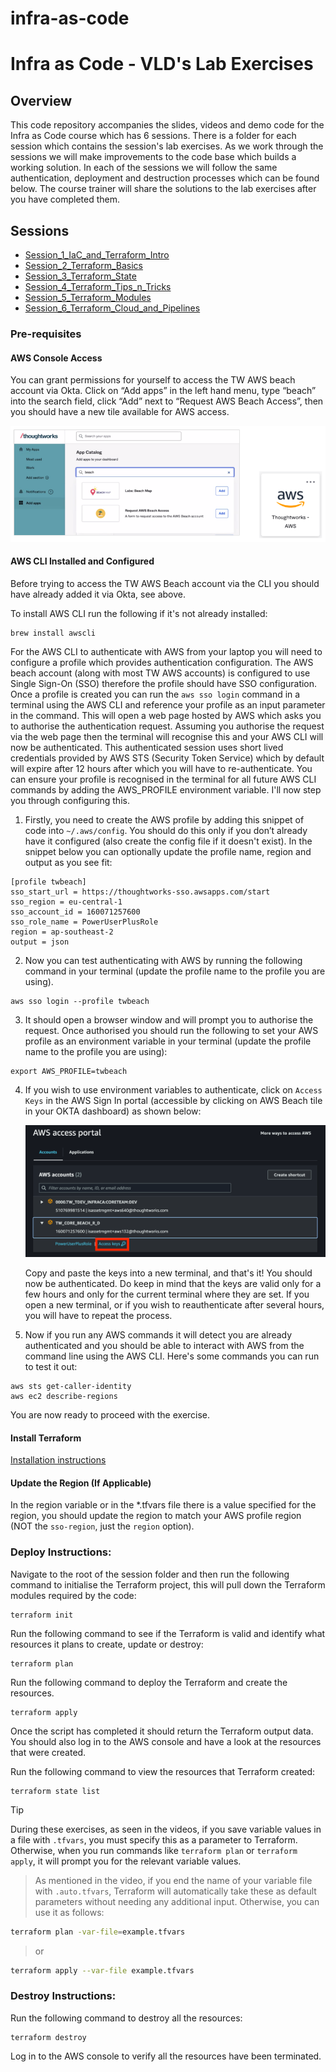 # infra-as-code
# Infra as Code - VLD's Lab Exercises

## Overview

This code repository accompanies the slides, videos and demo code for the Infra as Code course which has 6 sessions. There is a folder for each session which contains the session's lab exercises. As we work through the sessions we will make improvements to the code base which builds a working solution. In each of the sessions we will follow the same authentication, deployment and destruction processes which can be found below. The course trainer will share the solutions to the lab exercises after you have completed them.

## Sessions

- [Session_1_IaC_and_Terraform_Intro](./Session_1_IaC_and_Terraform_Intro/README.md)
- [Session_2_Terraform_Basics](./Session_2_Terraform_Basics/README.md)
- [Session_3_Terraform_State](./Session_3_Terraform_State/README.md)
- [Session_4_Terraform_Tips_n_Tricks](./Session_4_Terraform_Tips_n_Tricks/README.md)
- [Session_5_Terraform_Modules](./Session_5_Terraform_Modules/README.md)
- [Session_6_Terraform_Cloud_and_Pipelines](./Session_6_Terraform_Cloud_and_Pipelines/README.md)


### Pre-requisites

#### AWS Console Access

You can grant permissions for yourself to access the TW AWS beach account via Okta.  Click on “Add apps” in the left hand menu, type “beach” into the search field, click “Add” next to “Request AWS Beach Access”, then you should have a new tile available for AWS access.

![AWS access via Okta](./images/AWS_access.png)


#### AWS CLI Installed and Configured

Before trying to access the TW AWS Beach account via the CLI you should have already added it via Okta, see above.

To install AWS CLI run the following if it's not already installed:

```
brew install awscli
```

For the AWS CLI to authenticate with AWS from your laptop you will need to configure a profile which provides authentication configuration.  The AWS beach account (along with most TW AWS accounts) is configured to use Single Sign-On (SSO) therefore the profile should have SSO configuration.  Once a profile is created you can run the `aws sso login` command in a terminal using the AWS CLI and reference your profile as an input parameter in the command.  This will open a web page hosted by AWS which asks you to authorise the authentication request.  Assuming you authorise the request via the web page then the terminal will recognise this and your AWS CLI will now be authenticated.  This authenticated session uses short lived credentials provided by AWS STS (Security Token Service) which by default will expire after 12 hours after which you will have to re-authenticate.  You can ensure your profile is recognised in the terminal for all future AWS CLI commands by adding the AWS_PROFILE environment variable.  I'll now step you through configuring this.

1. Firstly, you need to create the AWS profile by adding this snippet of code into `~/.aws/config`.  You should do this only if you don’t already have it configured (also create the config file if it doesn't exist).  In the snippet below you can optionally update the profile name, region and output as you see fit:

```
[profile twbeach]
sso_start_url = https://thoughtworks-sso.awsapps.com/start
sso_region = eu-central-1
sso_account_id = 160071257600
sso_role_name = PowerUserPlusRole
region = ap-southeast-2
output = json
```

2. Now you can test authenticating with AWS by running the following command in your terminal (update the profile name to the profile you are using).

```
aws sso login --profile twbeach
```

3. It should open a browser window and will prompt you to authorise the request.  Once authorised you should run the following to set your AWS profile as an environment variable in your terminal (update the profile name to the profile you are using):

```
export AWS_PROFILE=twbeach
```

4. If you wish to use environment variables to authenticate, click on `Access Keys` in the AWS Sign In portal (accessible by clicking on AWS Beach tile in your OKTA dashboard) as shown below:

   ![AWS access via Okta](./images/AWS_access_keys.png)

   Copy and paste the keys into a new terminal, and that's it! You should now be authenticated. Do keep in mind that the keys are valid only for a few hours and only for the current terminal where they are set. If you open a new terminal, or if you wish to reauthenticate after several hours, you will have to repeat the process.

5. Now if you run any AWS commands it will detect you are already authenticated and you should be able to interact with AWS from the command line using the AWS CLI.  Here's some commands you can run to test it out:

```
aws sts get-caller-identity
aws ec2 describe-regions
```

You are now ready to proceed with the exercise.


#### Install Terraform

[Installation instructions](https://developer.hashicorp.com/terraform/tutorials/aws-get-started/install-cli)

#### Update the Region (If Applicable)

In the region variable or in the \*.tfvars file there is a value specified for the region, you should update the region to match your AWS profile region (NOT the `sso-region`, just the `region` option).

### Deploy Instructions:

Navigate to the root of the session folder and then run the following command to initialise the Terraform project, this will pull down the Terraform modules required by the code:

```
terraform init
```

Run the following command to see if the Terraform is valid and identify what resources it plans to create, update or destroy:

```
terraform plan
```

Run the following command to deploy the Terraform and create the resources.

```
terraform apply
```

Once the script has completed it should return the Terraform output data. You should also log in to the AWS console and have a look at the resources that were created.

Run the following command to view the resources that Terraform created:

```
terraform state list
```

> [!TIP]
> During these exercises, as seen in the videos, if you save variable values in a file with `.tfvars`, you must specify this as a parameter to Terraform. Otherwise, when you run commands like `terraform plan` or `terraform apply`, it will prompt you for the relevant variable values.

> As mentioned in the video, if you end the name of your variable file with `.auto.tfvars`, Terraform will automatically take these as default parameters without needing any additional input. Otherwise, you can use it as follows:

```bash
terraform plan -var-file=example.tfvars
```
> or

```bash
terraform apply --var-file example.tfvars
```

### Destroy Instructions:

Run the following command to destroy all the resources:

```
terraform destroy
```

Log in to the AWS console to verify all the resources have been terminated.
